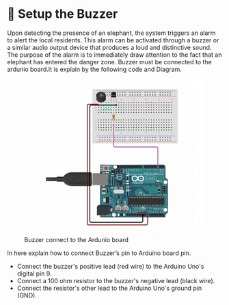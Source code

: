 # 🐘 Setup the Buzzer

Upon detecting the presence of an elephant, the system triggers an alarm to alert the local residents. This alarm can be activated through a buzzer or a similar audio output device that produces a loud and distinctive sound. The purpose of the alarm is to immediately draw attention to the fact that an elephant has entered the danger zone. Buzzer must be connected to the ardunio board.It is explain by the following code and Diagram.



<figure><img src="../../.gitbook/assets/Screenshot 2024-09-13 154522.png" alt=""><figcaption><p>Buzzer connect to the Ardunio board</p></figcaption></figure>

In here explain how to connect Buzzer’s pin to Arduino board pin.

* Connect the buzzer's positive lead (red wire) to the Arduino Uno's digital pin 9.
* Connect a 100 ohm resistor to the buzzer's negative lead (black wire).
* Connect the resistor's other lead to the Arduino Uno's ground pin (GND).
